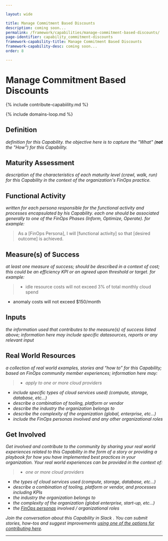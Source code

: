 ```yaml
---

layout: wide

title: Manage Commitment Based Discounts
description: coming soon...
permalink: /framework/capabilities/manage-commitment-based-discounts/
page-identifier: capability_commitment-discounts
framework-capability-title: Manage Commitment Based Discounts
framework-capability-desc: coming soon...
order: 8

---
```


# Manage Commitment Based Discounts

{% include contribute-capabiility.md %}

{% include domains-loop.md %}


## Definition
_definition for this Capability.  the objective here is to capture the "What" (**not** the "How") for this Capability._


## Maturity Assessment
_description of the characteristics of each maturity level (crawl, walk, run) for this Capability in the context of the organization's FinOps practice._



## Functional Activity
_written for each persona responsible for the functional activity and processes encapsulated by his Capability.  each one should be associated generally to one of the FinOps Phases (Inform, Optimize, Operate). for example:_
>As a [FinOps Persona], I will [functional activity] so that [desired outcome] is achieved.



## Measure(s) of Success
_at least one measure of success; should be described in a context of cost; this could be an efficiency KPI or an agreed upon threshold or target._
_for example:_
>* idle resource costs will not exceed 3% of total monthly cloud spend
* anomaly costs will not exceed $150/month



## Inputs
_the information used that contributes to the measure(s) of success listed above; information here may include specific datasources, reports or any relevant input_



## Real World Resources
_a collection of real world examples, stories and “how to” for this Capability; based on FinOps community member experiences; information here may:_
>* _apply to one or more cloud providers_
* _include specific types of cloud services used) (compute, storage, database, etc...)_
* _describe a combination of  tooling, platform or vendor_
* _describe the industry the organization belongs to_
* _describe the complexity of the organization (global, enterprise, etc…)_
* _include the FinOps personas involved and any other organizational roles_



## Get Involved

_Get involved and contribute to the community by sharing your real world experiences related to this Capability in the form of a story or providing a playbook for how you have implemented best practices in your organization. Your real world experiences can be provided in the context of:_

>* _one or more cloud providers_
* _the types of cloud services used (compute, storage, database, etc...)_
* _describe a combination of  tooling, platform or vendor, and processes including KPIs_
* _the industry the organization belongs to_
* _the complexity of the organization (global enterprise, start-up, etc…)_
* _the [FinOps personas](https://www.finops.org/framework/personas/) involved / organizational roles_

_Join the conversation about this Capability in Slack <!-- [insert name and link to Slack channel here] -->. You can submit stories, how-tos and suggest improvements [using one of the options for contributing here](https://www.finops.org/introduction/how-to-contribute/)._

---
